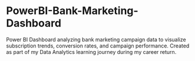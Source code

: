 # PowerBI-Bank-Marketing-Dashboard
Power BI Dashboard analyzing bank marketing campaign data to visualize subscription trends, conversion rates, and campaign performance. Created as part of my Data Analytics learning journey during my career return.
